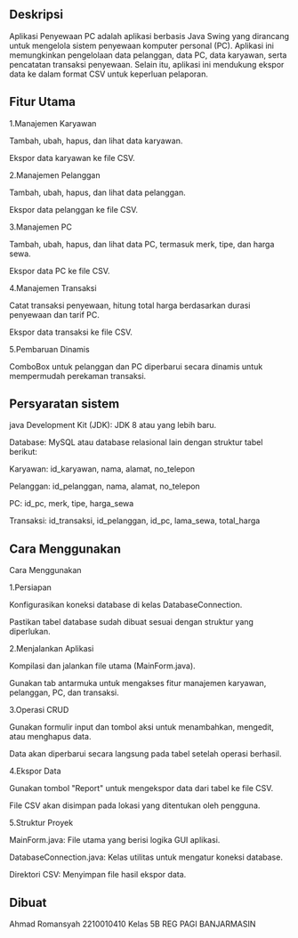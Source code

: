 
## Deskripsi
Aplikasi Penyewaan PC adalah aplikasi berbasis Java Swing yang dirancang untuk mengelola sistem penyewaan komputer personal (PC). Aplikasi ini memungkinkan pengelolaan data pelanggan, data PC, data karyawan, serta pencatatan transaksi penyewaan. Selain itu, aplikasi ini mendukung ekspor data ke dalam format CSV untuk keperluan pelaporan.
## Fitur Utama
1.Manajemen Karyawan

Tambah, ubah, hapus, dan lihat data karyawan.

Ekspor data karyawan ke file CSV.

2.Manajemen Pelanggan

Tambah, ubah, hapus, dan lihat data pelanggan.

Ekspor data pelanggan ke file CSV.

3.Manajemen PC

Tambah, ubah, hapus, dan lihat data PC, termasuk merk, tipe, dan harga sewa.

Ekspor data PC ke file CSV.

4.Manajemen Transaksi

Catat transaksi penyewaan, hitung total harga berdasarkan durasi penyewaan dan tarif PC.

Ekspor data transaksi ke file CSV.

5.Pembaruan Dinamis

ComboBox untuk pelanggan dan PC diperbarui secara dinamis untuk mempermudah perekaman transaksi.
## Persyaratan sistem
java Development Kit (JDK): JDK 8 atau yang lebih baru.

Database: MySQL atau database relasional lain dengan struktur tabel berikut:

Karyawan: id_karyawan, nama, alamat, no_telepon

Pelanggan: id_pelanggan, nama, alamat, no_telepon

PC: id_pc, merk, tipe, harga_sewa

Transaksi: id_transaksi, id_pelanggan, id_pc, lama_sewa, total_harga
## Cara Menggunakan
Cara Menggunakan

1.Persiapan

Konfigurasikan koneksi database di kelas DatabaseConnection.

Pastikan tabel database sudah dibuat sesuai dengan struktur yang diperlukan.

2.Menjalankan Aplikasi

Kompilasi dan jalankan file utama (MainForm.java).

Gunakan tab antarmuka untuk mengakses fitur manajemen karyawan, pelanggan, PC, dan transaksi.

3.Operasi CRUD

Gunakan formulir input dan tombol aksi untuk menambahkan, mengedit, atau menghapus data.

Data akan diperbarui secara langsung pada tabel setelah operasi berhasil.

4.Ekspor Data

Gunakan tombol "Report" untuk mengekspor data dari tabel ke file CSV.

File CSV akan disimpan pada lokasi yang ditentukan oleh pengguna.

5.Struktur Proyek

MainForm.java: File utama yang berisi logika GUI aplikasi.

DatabaseConnection.java: Kelas utilitas untuk mengatur koneksi database.

Direktori CSV: Menyimpan file hasil ekspor data.
## Dibuat
Ahmad Romansyah 2210010410 Kelas 5B REG PAGI BANJARMASIN
